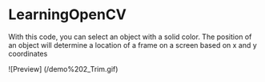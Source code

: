 # LearningOpenCV

With this code, you can select an object with a solid color. The position of an object will determine a location of a frame on a screen based on x and y coordinates

![Preview] (/demo%202_Trim.gif)
